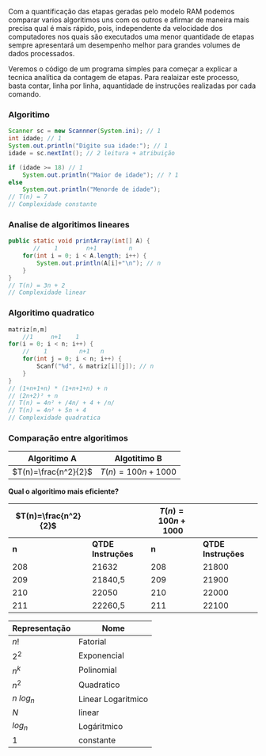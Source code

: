 Com a quantificação das etapas geradas pelo modelo RAM podemos comparar varios algoritimos uns com os outros e afirmar de maneira mais precisa qual é mais rápido, pois, independente da velocidade dos computadores nos quais são executados uma menor quantidade de etapas sempre apresentará um desempenho melhor para grandes volumes de dados processados.


Veremos o código de um programa simples para começar a explicar a tecnica analítica da contagem de etapas. 
Para realaizar este processo, basta contar, linha por linha, aquantidade de instruções realizadas por cada comando.
### Algoritimo
```java
Scanner sc = new Scannner(System.ini); // 1
int idade; // 1
System.out.println("Digite sua idade:"); // 1
idade = sc.nextInt(); // 2 leitura + atribuição

if (idade >= 18) // 1
	System.out.println("Maior de idade"); // ? 1
else
	System.out.println("Menorde de idade");
// T(n) = 7
// Complexidade constante
```
### Analise de algoritimos lineares
```java
public static void printArray(int[] A) {
	   //    1        n+1         n
	for(int i = 0; i < A.length; i++) {
		System.out.println(A[i]+"\n"); // n
	}
}
// T(n) = 3n + 2
// Complexidade linear
```
### Algoritimo quadratico
```c
matriz[n,m]
    //1     n+1    1
for(i = 0; i < n; i++) {
	//    1         n+1   n
	for(int j = 0; i < n; i++) {
		Scanf("%d", & matriz[i][j]); // n
	}
}
// (1+n+1+n) * (1+n+1+n) + n
// (2n+2)² + n
// T(n) = 4n² + /4n/ + 4 + /n/
// T(n) = 4n² + 5n + 4
// Complexidade quadratica
```
### Comparação entre algoritimos
| Algoritimo A         | Algotitimo B     |
| -------------------- | ---------------- |
| $T(n)=\frac{n^2}{2}$ | $T(n)=100n+1000$ |

**Qual o algoritimo mais eficiente?**

| $T(n)=\frac{n^2}{2}$ |                 | $T(n)=100n+1000$ |                 |
| -------------------- | --------------- | ---------------- | --------------- |
| **n**                    | **QTDE Instruções** | **n**                | **QTDE Instruções** |
| 208                  | 21632           | 208              |       21800          |
| 209                  | 21840,5         | 209              |       21900          |
| 210                  | 22050           | 210              |        22000         |
| 211                  | 22260,5         | 211              |        22100         |

| Representação | Nome               |
| ------------- | ------------------ |
| $n!$          | Fatorial           |
| $2^2$         | Exponencial        |
| $n^k$         | Polinomial         |
| $n^2$         | Quadratico         |
| $n\text{ } log_n$     | Linear Logaritmico |
| $N$           | linear             |
| $log_n$       | Logáritmico        |
| $1$              |     constante               |

